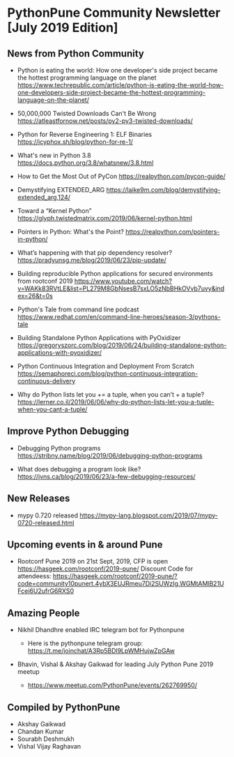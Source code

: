 # PythonPune Community Newsletter [July 2019 Edition]

## News from Python Community

* Python is eating the world: How one developer's side project became the hottest programming language on the planet 
  https://www.techrepublic.com/article/python-is-eating-the-world-how-one-developers-side-project-became-the-hottest-programming-language-on-the-planet/

* 50,000,000 Twisted Downloads Can't Be Wrong 
  https://atleastfornow.net/posts/py2-py3-twisted-downloads/

* Python for Reverse Engineering 1: ELF Binaries 
  https://icyphox.sh/blog/python-for-re-1/

* What's new in Python 3.8 
  https://docs.python.org/3.8/whatsnew/3.8.html

* How to Get the Most Out of PyCon 
  https://realpython.com/pycon-guide/

* Demystifying EXTENDED_ARG 
  https://laike9m.com/blog/demystifying-extended_arg,124/

* Toward a “Kernel Python” 
  https://glyph.twistedmatrix.com/2019/06/kernel-python.html

* Pointers in Python: What's the Point? 
  https://realpython.com/pointers-in-python/

* What’s happening with that pip dependency resolver? 
  https://pradyunsg.me/blog/2019/06/23/pip-update/

* Building reproducible Python applications for secured environments from rootconf 2019 
  https://www.youtube.com/watch?v=WAKk83RVtLE&list=PL279M8GbNsesB7sxLO5zNbBHkOVvb7uvy&index=26&t=0s

* Python's Tale from command line podcast 
  https://www.redhat.com/en/command-line-heroes/season-3/pythons-tale

* Building Standalone Python Applications with PyOxidizer 
  https://gregoryszorc.com/blog/2019/06/24/building-standalone-python-applications-with-pyoxidizer/

* Python Continuous Integration and Deployment From Scratch 
  https://semaphoreci.com/blog/python-continuous-integration-continuous-delivery

* Why do Python lists let you += a tuple, when you can’t + a tuple? 
  https://lerner.co.il/2019/06/06/why-do-python-lists-let-you-a-tuple-when-you-cant-a-tuple/

## Improve Python Debugging

* Debugging Python programs 
  https://stribny.name/blog/2019/06/debugging-python-programs

* What does debugging a program look like? 
  https://jvns.ca/blog/2019/06/23/a-few-debugging-resources/

## New Releases

* mypy 0.720 released 
  https://mypy-lang.blogspot.com/2019/07/mypy-0720-released.html

## Upcoming events in & around Pune

* Rootconf Pune 2019 on 21st Sept, 2019, CFP is open 
  https://hasgeek.com/rootconf/2019-pune/
  Discount Code for attendeess: 
  https://hasgeek.com/rootconf/2019-pune/?code=community10punert.4ybX3EUJRmeu7Di2SUWzIg.WGMtAMlB21UFcei6U2ufrG6RXS0

## Amazing People
* Nikhil Dhandhre enabled IRC telegram bot for Pythonpune
  * Here is the pythonpune telegram group: 
    https://t.me/joinchat/A3Rp5BDl9LpWMHujwZpGAw

* Bhavin, Vishal & Akshay Gaikwad for leading July Python Pune 2019 meetup
  * https://www.meetup.com/PythonPune/events/262769950/

## Compiled by PythonPune
   * Akshay Gaikwad
   * Chandan Kumar
   * Sourabh Deshmukh
   * Vishal Vijay Raghavan
